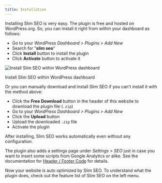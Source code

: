 ```yaml
---
title: Installation
---
```


Installing Slim SEO is very easy. The plugin is free and hosted on WordPress.org. So, you can install it right from within your dashboard as follows:

- Go to your _WordPress Dashboard > Plugins > Add New_
- Search for “**slim seo**“
- Click **Install** button to install the plugin
- Click **Activate** button to activate it

![Install Slim SEO within WordPress dashboard](https://i.imgur.com/4t04yf8.png)

Install Slim SEO within WordPress dashboard

Or you can manually download and install Slim SEO if you can't install it with the method above:

- Click the **Free Download** button in the header of this website to download the plugin file (`.zip`)
- Go to your _WordPress Dashboard > Plugins > Add New_
- Click the **Upload** button
- Upload the downloaded `.zip` file
- Activate the plugin

After installing, Slim SEO works automatically even without any configuration.

The plugin also adds a settings page under _Settings > SEO_ just in case you want to insert some scripts from Google Analytics or alike. See the documentation for [Header / Footer Code](/slim-seo/header-footer-code/) for details.

Now your website is auto optimized by Slim SEO. To understand what the plugin does, check out the feature list of Slim SEO on the left menu.
